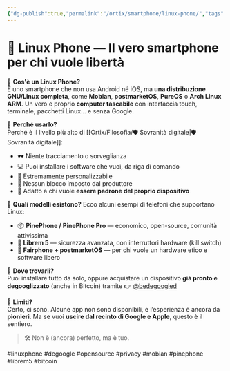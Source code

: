 ```yaml
---
{"dg-publish":true,"permalink":"/ortix/smartphone/linux-phone/","tags":["linuxphone","privacy","degoogle","opensource","tecnologia","bitcoin"]}
---
```



# 📲 Linux Phone — Il vero smartphone per chi vuole libertà

🧠 **Cos'è un Linux Phone?**  
È uno smartphone che non usa Android né iOS, ma **una distribuzione GNU/Linux completa**, come **Mobian**, **postmarketOS**, **PureOS** o **Arch Linux ARM**. Un vero e proprio **computer tascabile** con interfaccia touch, terminale, pacchetti Linux… e senza Google.

🔐 **Perché usarlo?**  
Perché è il livello più alto di [[Ortix/Filosofia/🛡️ Sovranità digitale\|🛡️ Sovranità digitale]]:

- 🕶️ Niente tracciamento o sorveglianza
- 💻 Puoi installare i software che vuoi, da riga di comando
- 🔧 Estremamente personalizzabile
- 🧱 Nessun blocco imposto dal produttore
- 🧘 Adatto a chi vuole **essere padrone del proprio dispositivo**

📱 **Quali modelli esistono?**
Ecco alcuni esempi di telefoni che supportano Linux:

- 📦 **PinePhone / PinePhone Pro** — economico, open-source, comunità attivissima  
- 🧪 **Librem 5** — sicurezza avanzata, con interruttori hardware (kill switch)  
- 🧠 **Fairphone + postmarketOS** — per chi vuole un hardware etico e software libero  

🛒 **Dove trovarli?**  
Puoi installare tutto da solo, oppure acquistare un dispositivo **già pronto e degooglizzato** (anche in Bitcoin) tramite 👉 [@bedegoogled](https://t.me/bedegoogled)

🚨 **Limiti?**  
Certo, ci sono. Alcune app non sono disponibili, e l’esperienza è ancora da **pionieri**. Ma se vuoi **uscire dal recinto di Google e Apple**, questo è il sentiero.

> 🛠️ Non è (ancora) perfetto, ma è tuo.

#linuxphone #degoogle #opensource #privacy #mobian #pinephone #librem5 #bitcoin